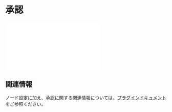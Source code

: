 # 承認

<PluginInfo commercial="true" name="workflow-approval" link="/handbook/workflow-approval"></PluginInfo>

<embed src="../../workflow-approval/node.md#L3-L999"></embed>

## 関連情報

ノード設定に加え、承認に関する関連情報については、[プラグインドキュメント](../../workflow-approval/index.md)をご参照ください。

